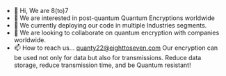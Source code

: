 - 👋 Hi, We are 8(to)7
- 👀 We are  interested in post-quantum Quantum Encryptions worldwide
- 🌱 We currently deploying our code in multiple Industries segments.
- 💞️ We are looking to collaborate on quantum encryption with companies worldwide.
- 📫 How to reach us... quanty22@eighttoseven.com
Our encryption can be used not only for data but also for transmissions.
  Reduce data storage, reduce transmission time, and be Quantum resistant!

<!---
Quanty22/Quanty22 is a ✨ special ✨ repository because its `README.md` (this file) appears on your GitHub profile.
You can click the Preview link to take a look at your changes.
--->
